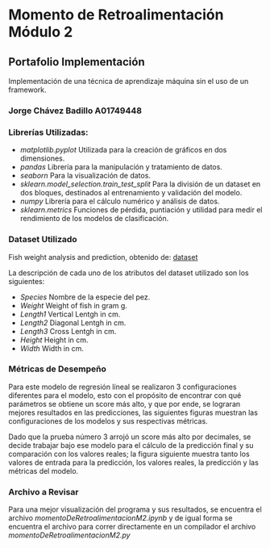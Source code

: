 # Momento de Retroalimentación Módulo 2
## Portafolio Implementación
Implementación de una técnica de aprendizaje máquina sin el uso de un framework.
### Jorge Chávez Badillo A01749448

### Librerías Utilizadas:

* *matplotlib.pyplot* Utilizada para la creación de gráficos en dos dimensiones. 
* *pandas* Librería para la manipulación y tratamiento de datos. 
* *seaborn* Para la visualización de datos. 
* *sklearn.model_selection.train_test_split* Para la división de un dataset en dos bloques, destinados al entrenamiento y validación del modelo. 
* *numpy* Librería para el cálculo numérico y análisis de datos.
* *sklearn.metrics* Funciones de pérdida, puntiación y utilidad para medir el rendimiento de los modelos de clasificación. 

### Dataset Utilizado

Fish weight analysis and prediction, obtenido de: [dataset](https://www.kaggle.com/code/agustinpugliese/fish-weight-analysis-and-prediction/notebook)

La descripción de cada uno de los atributos del dataset utilizado son los siguientes: 

* *Species* Nombre de la especie del pez. 
* *Weight* Weight of fish in gram g.
* *Length1* Vertical Lentgh in cm. 
* *Length2* Diagonal Lentgh in cm.
* *Length3* Cross Lentgh in cm.
* *Height* Height in cm.
* *Width* Width in cm.

### Métricas de Desempeño 

Para este modelo de regresión líneal se realizaron 3 configuraciones diferentes para el modelo, esto con el propósito de encontrar con qué parámetros se obtiene un score más alto, y que por ende, se lograran mejores resultados en las predicciones, las siguientes figuras muestran las configuraciones de los modelos y sus respectivas métricas. 

Dado que la prueba número 3 arrojó un score más alto por decimales, se decide trabajar bajo ese modelo para el cálculo de la predicción final y su comparación con los valores reales; la figura siguiente muestra tanto los valores de entrada para la predicción, los valores reales, la predicción y las métricas del modelo. 



### Archivo a Revisar 
                                                                                                                             
Para una mejor visualización del programa y sus resultados, se encuentra el archivo *momentoDeRetroalimentacionM2.ipynb* y de igual forma se encuentra el archivo para correr directamente en un compilador el archivo *momentoDeRetroalimentacionM2.py*
